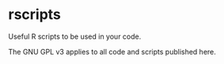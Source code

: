 # rscripts
Useful R scripts to be used in your code.

The GNU GPL v3 applies to all code and scripts published here.
